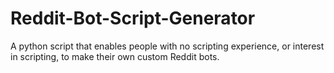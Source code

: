 # Reddit-Bot-Script-Generator
A python script that enables people with no scripting experience, or interest in scripting, to make their own custom Reddit bots.
